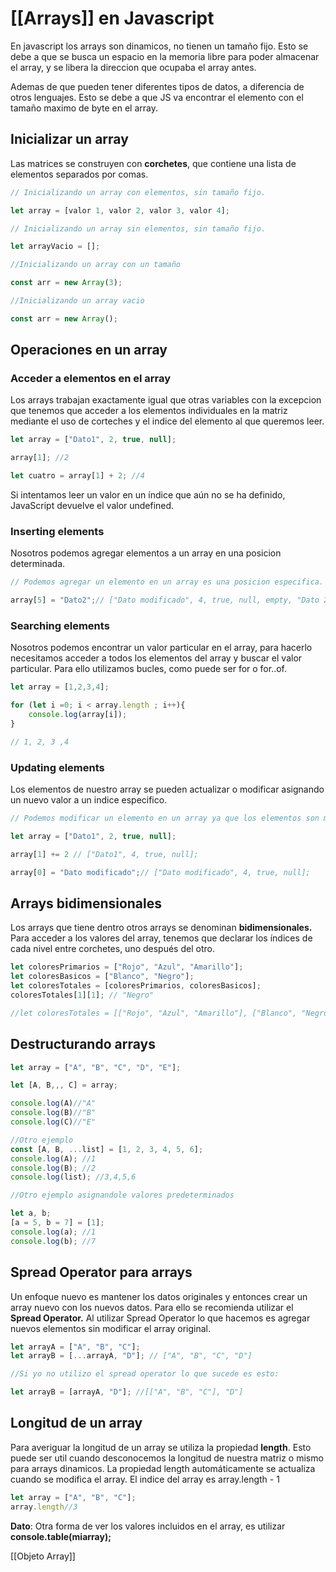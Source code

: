 # [[Arrays]] en Javascript

En javascript los arrays son dinamicos, no tienen un tamaño fijo. Esto se debe a que se busca un espacio en la memoria libre para poder almacenar el array, y se libera la direccion que ocupaba el array antes.

Ademas de que pueden tener diferentes tipos de datos, a diferencia de otros lenguajes. Esto se debe a que JS va encontrar el elemento con el tamaño maximo de byte en el array.

## Inicializar un array

Las matrices se construyen con **corchetes**, que contiene una lista de elementos separados por comas. 

```javascript
// Inicializando un array con elementos, sin tamaño fijo.

let array = [valor 1, valor 2, valor 3, valor 4];

// Inicializando un array sin elementos, sin tamaño fijo.

let arrayVacio = [];

//Inicializando un array con un tamaño

const arr = new Array(3);

//Inicializando un array vacio

const arr = new Array();

```

## Operaciones en un array

### Acceder a elementos en el array

Los arrays trabajan exactamente igual que otras variables con la excepcion que tenemos que acceder a los elementos individuales en la matriz mediante el uso de corteches y el indice del elemento al que queremos leer.

```javascript
let array = ["Dato1", 2, true, null];

array[1]; //2

let cuatro = array[1] + 2; //4


```

Si intentamos leer un valor en un índice que aún no se ha definido, JavaScript devuelve el valor undefined.

### Inserting elements

Nosotros podemos agregar elementos a un array en una posicion determinada. 

```javascript
// Podemos agregar un elemento en un array es una posicion especifica.

array[5] = "Dato2";// ["Dato modificado", 4, true, null, empty, "Dato 2"];

```

### Searching elements

Nosotros podemos encontrar un valor particular en el array, para hacerlo necesitamos acceder a todos los elementos del array y buscar el valor particular. Para ello utilizamos bucles, como puede ser for o  for..of.

```js
let array = [1,2,3,4];

for (let i =0; i < array.length ; i++){
	console.log(array[i]);
}

// 1, 2, 3 ,4
```

### Updating elements

Los elementos de nuestro array se pueden actualizar o modificar asignando un nuevo valor a un indice especifico.

```js
// Podemos modificar un elemento en un array ya que los elementos son mutables aunque esten declarados con const.

let array = ["Dato1", 2, true, null];

array[1] += 2 // ["Dato1", 4, true, null];

array[0] = "Dato modificado";// ["Dato modificado", 4, true, null];
```

## Arrays bidimensionales

Los arrays que tiene dentro otros arrays se denominan **bidimensionales.** Para acceder a los valores del array, tenemos que declarar los índices de cada nivel entre corchetes, uno después del otro.

```javascript
let coloresPrimarios = ["Rojo", "Azul", "Amarillo"];
let coloresBasicos = ["Blanco", "Negro"];
let coloresTotales = [coloresPrimarios, coloresBasicos]; 
coloresTotales[1][1]; // "Negro"

//let coloresTotales = [["Rojo", "Azul", "Amarillo"], ["Blanco", "Negro"]]
```
## Destructurando arrays

```javascript
let array = ["A", "B", "C", "D", "E"];

let [A, B,,, C] = array;

console.log(A)//"A"
console.log(B)//"B"
console.log(C)//"E"

//Otro ejemplo
const [A, B, ...list] = [1, 2, 3, 4, 5, 6];
console.log(A); //1
console.log(B); //2
console.log(list); //3,4,5,6

//Otro ejemplo asignandole valores predeterminados

let a, b;
[a = 5, b = 7] = [1];
console.log(a); //1
console.log(b); //7
```

## Spread Operator para arrays
Un enfoque nuevo es mantener los datos originales y entonces crear un array nuevo con los nuevos datos. Para ello se recomienda utilizar el **Spread Operator.** Al utilizar Spread Operator lo que hacemos es agregar nuevos elementos sin modificar el array original. 

```javascript
let arrayA = ["A", "B", "C"];
let arrayB = [...arrayA, "D"]; // ["A", "B", "C", "D"]

//Si yo no utilizo el spread operator lo que sucede es esto:

let arrayB = [arrayA, "D"]; //[["A", "B", "C"], "D"]
```

## Longitud de un array

Para averiguar la longitud de un array se utiliza la propiedad **length**. Esto puede ser util cuando desconocemos la longitud de nuestra matriz o mismo para arrays dinamicos. La propiedad length automáticamente se actualiza cuando se modifica el array. El indice del array es array.length - 1

```javascript
let array = ["A", "B", "C"];
array.length//3
```


**Dato**: Otra forma de ver los valores incluidos en el array, es utilizar **console.table(miarray);**

[[Objeto Array]]
